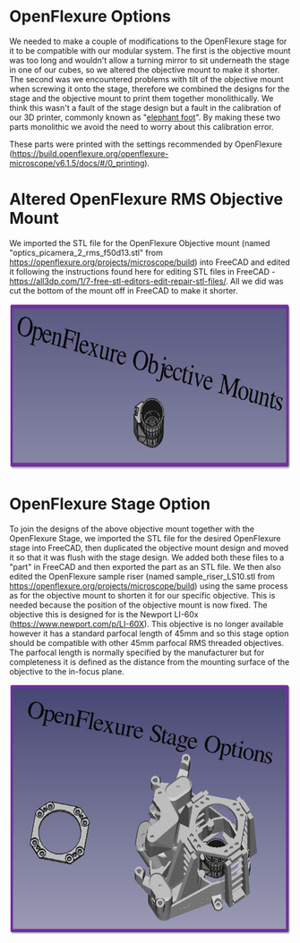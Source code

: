 # OpenFlexure Options

We needed to make a couple of modifications to the OpenFlexure stage for it to be compatible with our modular system. The first is the objective mount was too long and wouldn't allow a turning mirror to sit underneath the stage in one of our cubes, so we altered the objective mount to make it shorter. The second was we encountered problems with tilt of the objective mount when screwing it onto the stage, therefore we combined the designs for the stage and the objective mount to print them together monolithically. We think this wasn't a fault of the stage design but a fault in the calibration of our 3D printer, commonly known as "[elephant foot](https://all3dp.com/2/elephant-s-foot-3d-printing-problem-easy-fixes/)". By making these two parts monolithic we avoid the need to worry about this calibration error.

These parts were printed with the settings recommended by OpenFlexure (https://build.openflexure.org/openflexure-microscope/v6.1.5/docs/#/0_printing).

# Altered OpenFlexure RMS Objective Mount

We imported the STL file for the OpenFlexure Objective mount (named "optics_picamera_2_rms_f50d13.stl" from https://openflexure.org/projects/microscope/build) into FreeCAD and edited it following the instructions found here for editing STL files in FreeCAD - https://all3dp.com/1/7-free-stl-editors-edit-repair-stl-files/. All we did was cut the bottom of the mount off in FreeCAD to make it shorter.

<img src="https://github.com/NanoBioPhotonics-Strathclyde/M4All/blob/main/Images/OpenFlexureObjectiveMount.png" height=300 width=800>

# OpenFlexure Stage Option

To join the designs of the above objective mount together with the OpenFlexure Stage, we imported the STL file for the desired OpenFlexure stage into FreeCAD, then duplicated the objective mount design and moved it so that it was flush with the stage design. We added both these files to a "part" in FreeCAD and then exported the part as an STL file. We then also edited the OpenFlexure sample riser (named sample_riser_LS10.stl from https://openflexure.org/projects/microscope/build) using the same process as for the objective mount to shorten it for our specific objective. This is needed because the position of the objective mount is now fixed. The objective this is designed for is the Newport LI-60x (https://www.newport.com/p/LI-60X). This objective is no longer available however it has a standard parfocal length of 45mm and so this stage option should be compatible with other 45mm parfocal RMS threaded objectives. The parfocal length is normally specified by the manufacturer but for completeness it is defined as the distance from the mounting surface of the objective to the in-focus plane.

<img src="https://github.com/NanoBioPhotonics-Strathclyde/M4All/blob/main/Images/OpenFlexureStageOptions.png" height=450 width=600>
